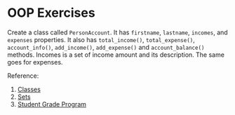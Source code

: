 # OOP Exercises

Create a class called `PersonAccount`. It has `firstname`, `lastname`, `incomes`, and `expenses` properties. It also has `total_income()`, `total_expense()`, `account_info()`, `add_income()`, `add_expense()` and `account_balance()` methods. Incomes is a set of income amount and its description. The same goes for expenses.

Reference:

1. [Classes](./classes.md)
2. [Sets](../python_fundamentals_1/sets.ipynb)
3. [Student Grade Program](../../tutorials/student_grade_with_oo.ipynb)

